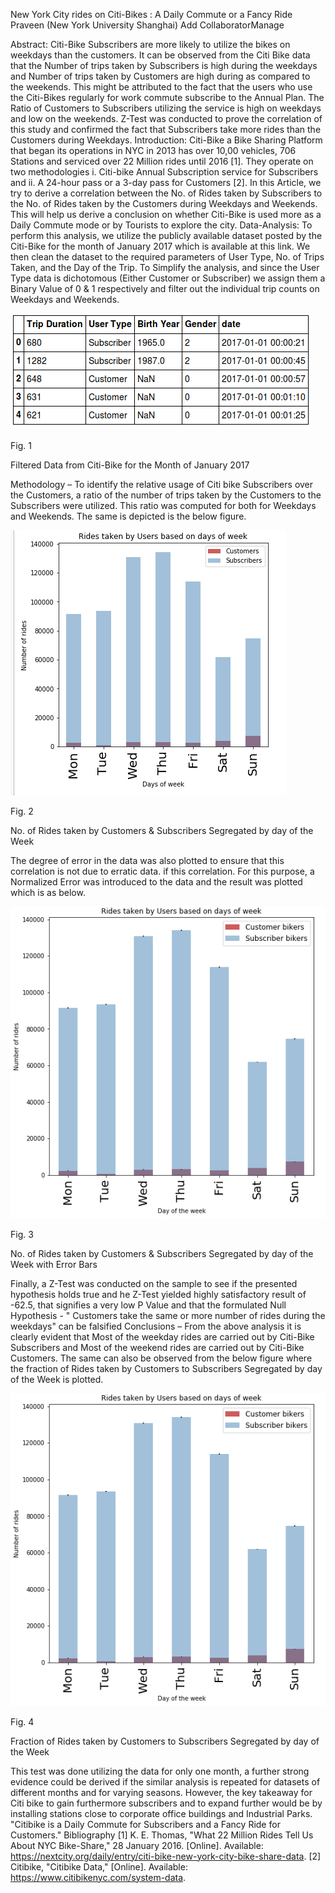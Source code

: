 New York City rides on Citi-Bikes : A Daily Commute or a Fancy Ride     
Praveen (New York University Shanghai)
Add CollaboratorManage

Abstract: Citi-Bike Subscribers are more likely to utilize the bikes on weekdays than the customers. It can be observed from the Citi Bike data that the Number of trips taken by Subscribers is high during the weekdays and Number of trips taken by Customers are high during as compared to the weekends. This might be attributed to the fact that the users who use the Citi-Bikes regularly for work commute subscribe to the Annual Plan. The Ratio of Customers to Subscribers utilizing the service is high on weekdays and low on the weekends. Z-Test was conducted to prove the correlation of this study and confirmed the fact that Subscribers take more rides than the Customers during Weekdays.
Introduction: Citi-Bike a Bike Sharing Platform that began its operations in NYC in 2013 has over 10,00 vehicles, 706 Stations and serviced over 22 Million rides until 2016 [1]. They operate on two methodologies i. Citi-bike Annual Subscription service for Subscribers and ii. A 24-hour pass or a 3-day pass for Customers [2]. In this Article, we try to derive a correlation between the No. of Rides taken by Subscribers to the No. of Rides taken by the Customers during Weekdays and Weekends. This will help us derive a conclusion on whether Citi-Bike is used more as a Daily Commute mode or by Tourists to explore the city.
Data-Analysis: To perform this analysis, we utilize the publicly available dataset posted by the Citi-Bike for the month of January 2017 which is available at this link. We then clean the dataset to the required parameters of User Type, No. of Trips Taken, and the Day of the Trip.  To Simplify the analysis, and since the User Type data is dichotomous (Either Customer or Subscriber) we assign them a Binary Value of 0 & 1 respectively and filter out the individual trip counts on Weekdays and Weekends.

![solarpalette](screenshots/1.PNG)

Fig. 1

Filtered Data from Citi-Bike for the Month of January 2017    

Methodology – To identify the relative usage of Citi bike Subscribers over the Customers, a ratio of the number of trips taken by the Customers to the Subscribers were utilized. This ratio was computed for both for Weekdays and Weekends. The same is depicted is the below figure.


![solarpalette](screenshots/2.PNG)

Fig. 2

No. of Rides taken by Customers & Subscribers Segregated by day of the Week

 

 The degree of error in the data was also plotted to ensure that this correlation is not due to erratic data.  if this correlation. For this purpose, a Normalized Error was introduced to the data and the result was plotted which is as below.

 

![solarpalette](screenshots/3.PNG)


Fig. 3

No. of Rides taken by Customers & Subscribers Segregated by day of the Week with Error Bars  

Finally, a Z-Test was conducted on the sample to see if the presented hypothesis holds true and he Z-Test yielded highly satisfactory result of -62.5, that signifies a very low P Value and that the formulated Null Hypothesis - " Customers take the same or more number of rides during the weekdays" can be falsified
Conclusions – From the above analysis it is clearly evident that Most of the weekday rides are carried out by Citi-Bike Subscribers and Most of the weekend rides are carried out by Citi-Bike Customers. The same can also be observed from the below figure where the fraction of Rides taken by Customers to Subscribers Segregated by day of the Week is plotted.
 


![solarpalette](screenshots/3.PNG)

Fig. 4

Fraction of Rides taken by Customers to Subscribers Segregated by day of the Week

This test was done utilizing the data for only one month, a further strong evidence could be derived if the similar analysis is repeated for datasets of different months and for varying seasons. However, the key takeaway for Citi bike to gain furthermore subscribers and to expand further would be by installing stations close to corporate office buildings and Industrial Parks.
"Citibike is a Daily Commute for Subscribers and a Fancy Ride for Customers."
Bibliography
[1] K. E. Thomas, "What 22 Million Rides Tell Us About NYC Bike-Share," 28 January 2016. [Online]. Available: https://nextcity.org/daily/entry/citi-bike-new-york-city-bike-share-data.
[2]  Citibike, "Citibike Data," [Online]. Available: https://www.citibikenyc.com/system-data.


